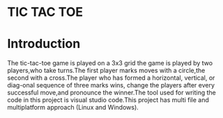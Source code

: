 # TIC TAC TOE
# Introduction 
 The tic-tac-toe game is played on a 3x3 grid the game is played by two players,who take turns.The first player marks moves with a circle,the second with a cross.The player who has formed a horizontal, vertical, or diag-onal sequence of three marks wins, change the players after every successful move,and pronounce the winner.The tool used for writing the code in this project is visual studio code.This project has multi file and multiplatform approach (Linux and Windows).